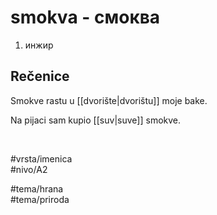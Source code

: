 # smokva - смоква

1. инжир  

## Rečenice

Smokve rastu u [[dvorište|dvorištu]] moje bake.  

Na pijaci sam kupio [[suv|suve]] smokve.  

<br>

#vrsta/imenica  
#nivo/A2  

#tema/hrana  
#tema/priroda  
